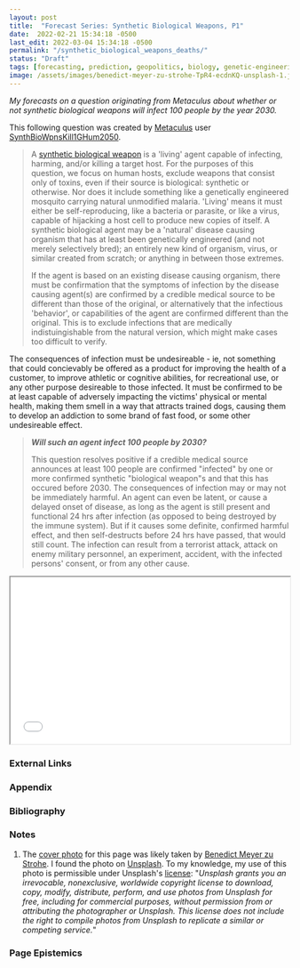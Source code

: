 ```yaml
---
layout: post
title:  "Forecast Series: Synthetic Biological Weapons, P1"
date:  2022-02-21 15:34:18 -0500
last_edit: 2022-03-04 15:34:18 -0500
permalink: "/synthetic_biological_weapons_deaths/"
status: "Draft"
tags: [forecasting, prediction, geopolitics, biology, genetic-engineering, biosecurity]
image: /assets/images/benedict-meyer-zu-strohe-TpR4-ecdnKQ-unsplash-1.jpg
---
```


_My forecasts on a question originating from Metaculus about whether or not synthetic biological weapons will infect 100 people by the year 2030._

This following question was created by [Metaculus](https://www.metaculus.com/questions/) user [SynthBioWpnsKill1GHum2050](https://www.metaculus.com/accounts/profile/109243/).

> A [synthetic biological weapon](https://futurism.com/project-spark-ontario-health-data) is a 'living' agent capable of infecting, harming, and/or killing a target host. For the purposes of this question, we focus on human hosts, exclude weapons that consist only of toxins, even if their source is biological: synthetic or otherwise. Nor does it include something like a genetically engineered mosquito carrying natural unmodified malaria. 'Living' means it must either be self-reproducing, like a bacteria or parasite, or like a virus, capable of hijacking a host cell to produce new copies of itself. A synthetic biological agent may be a 'natural' disease causing organism that has at least been genetically engineered (and not merely selectively bred); an entirely new kind of organism, virus, or similar created from scratch; or anything in between those extremes.
>
> If the agent is based on an existing disease causing organism, there must be confirmation that the symptoms of infection by the disease causing agent(s) are confirmed by a credible medical source to be different than those of the original, or alternatively that the infectious 'behavior', or capabilities of the agent are confirmed different than the original. This is to exclude infections that are medically indistuingishable from the natural version, which might make cases too difficult to verify.
>
The consequences of infection must be undesireable - ie, not something that could concievably be offered as a product for improving the health of a customer, to improve athletic or cognitive abilities, for recreational use, or any other purpose desireable to those infected. It must be confirmed to be at least capable of adversely impacting the victims' physical or mental health, making them smell in a way that attracts trained dogs, causing them to develop an addiction to some brand of fast food, or some other undesireable effect.
>
> ___Will such an agent infect 100 people by 2030?___
>
> This question resolves positive if a credible medical source announces at least 100 people are confirmed "infected" by one or more confirmed synthetic "biological weapon"s and that this has occured before 2030. The consequences of infection may or may not be immediately harmful. An agent can even be latent, or cause a delayed onset of disease, as long as the agent is still present and functional 24 hrs after infection (as opposed to being destroyed by the immune system). But if it causes some definite, confirmed harmful effect, and then self-destructs before 24 hrs have passed, that would still count. The infection can result from a terrorist attack, attack on enemy military personnel, an experiment, accident, with the infected persons' consent, or from any other cause.

<iframe src="//d3s0w6fek99l5b.cloudfront.net/s/1/questions/embed/5943/" width="100%" height="300"></iframe>

### External Links

### Appendix

### Bibliography

### Notes

1. The [cover photo](https://unsplash.com/photos/TpR4-ecdnKQ) for this page was likely taken by [Benedict Meyer zu Strohe](https://unsplash.com/@benemzs). I found the photo on [Unsplash](https://unsplash.com/). To my knowledge, my use of this photo is permissible under Unsplash's [license](https://unsplash.com/license): "_Unsplash grants you an irrevocable, nonexclusive, worldwide copyright license to download, copy, modify, distribute, perform, and use photos from Unsplash for free, including for commercial purposes, without permission from or attributing the photographer or Unsplash. This license does not include the right to compile photos from Unsplash to replicate a similar or competing service._"

### Page Epistemics

